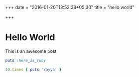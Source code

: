 +++
date = "2016-01-20T13:52:38+05:30"
title = "hello world"

+++

# Hello World

This is an awesome post


~~~ruby
puts :here_is_ruby

10.times { puts 'Yayya' }
~~~
